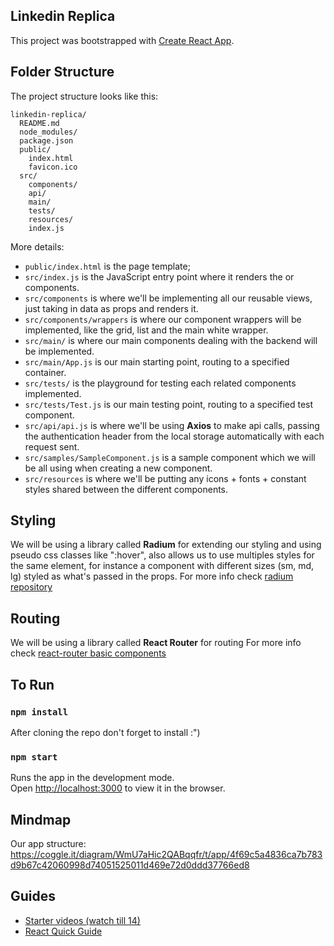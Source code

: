 ## Linkedin Replica

This project was bootstrapped with [Create React App](https://github.com/facebookincubator/create-react-app).

## Folder Structure

The project structure looks like this:

```
linkedin-replica/
  README.md
  node_modules/
  package.json
  public/
    index.html
    favicon.ico
  src/
    components/
    api/
    main/
    tests/
    resources/
    index.js
```

More details:

* `public/index.html` is the page template;
* `src/index.js` is the JavaScript entry point where it renders the <App> or <Test> components.
* `src/components` is where we'll be implementing all our reusable views, just taking in data as props and renders it.
* `src/components/wrappers` is where our component wrappers will be implemented, like the grid, list and the main white wrapper.
* `src/main/` is where our main components dealing with the backend will be implemented.
* `src/main/App.js` is our main starting point, routing to a specified container.
* `src/tests/` is the playground for testing each related components implemented.
* `src/tests/Test.js` is our main testing point, routing to a specified test component.
* `src/api/api.js` is where we'll be using **Axios** to make api calls, passing the authentication header from the local storage automatically with each request sent.
* `src/samples/SampleComponent.js` is a sample component which we will be all using when creating a new component.  
* `src/resources` is where we'll be putting any icons + fonts + constant styles shared between the different components.

## Styling
We will be using a library called **Radium** for extending our styling and using
pseudo css classes like ":hover", also allows us to use multiples styles for the same element, for instance a component with different sizes (sm, md, lg) styled as what's passed in the props.
For more info check [radium repository](https://github.com/FormidableLabs/radium)

## Routing
We will be using a library called **React Router** for routing
For more info check [react-router basic components](https://reacttraining.com/react-router/web/guides/basic-components)

## To Run
### `npm install`
After cloning the repo don't forget to install :")

### `npm start`

Runs the app in the development mode.<br>
Open [http://localhost:3000](http://localhost:3000) to view it in the browser.

## Mindmap
Our app structure:
https://coggle.it/diagram/WmU7aHic2QABqqfr/t/app/4f69c5a4836ca7b783d9b67c42060998d74051525011d469e72d0ddd37766ed8

## Guides
* [Starter videos (watch till 14)](https://drive.google.com/drive/folders/15YIJW1BgDmqJgwZ3R645bv0KZq2SfG3K?usp=sharing)
* [React Quick Guide](https://reactjs.org/docs/hello-world.html)
